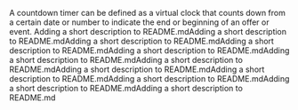A countdown timer can be defined as a virtual clock that counts down from a certain date or number to indicate the end or beginning of an offer or event.
Adding a short description to README.mdAdding a short description to README.mdAdding a short description to README.mdAdding a short description to README.mdAdding a short description to README.mdAdding a short description to README.mdAdding a short description to README.mdAdding a short description to README.mdAdding a short description to README.mdAdding a short description to README.mdAdding a short description to README.mdAdding a short description to README.md